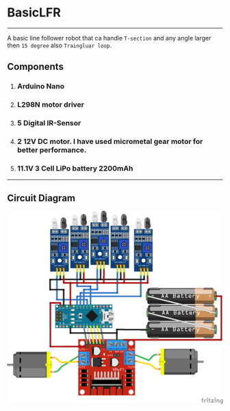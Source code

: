 # BasicLFR
***
A basic line follower robot that ca handle `T-section` and any angle larger then `15 degree` also `Traingluar loop`.

## Components

1. ### Arduino Nano
2. ### L298N motor driver
3. ### 5 Digital IR-Sensor
4. ### 2 12V DC motor. I have used micrometal gear motor for     better performance.
5. ### 11.1V 3 Cell LiPo battery 2200mAh



***

## Circuit Diagram

![circuit_diagram](images/circuit_diagram.png)  
